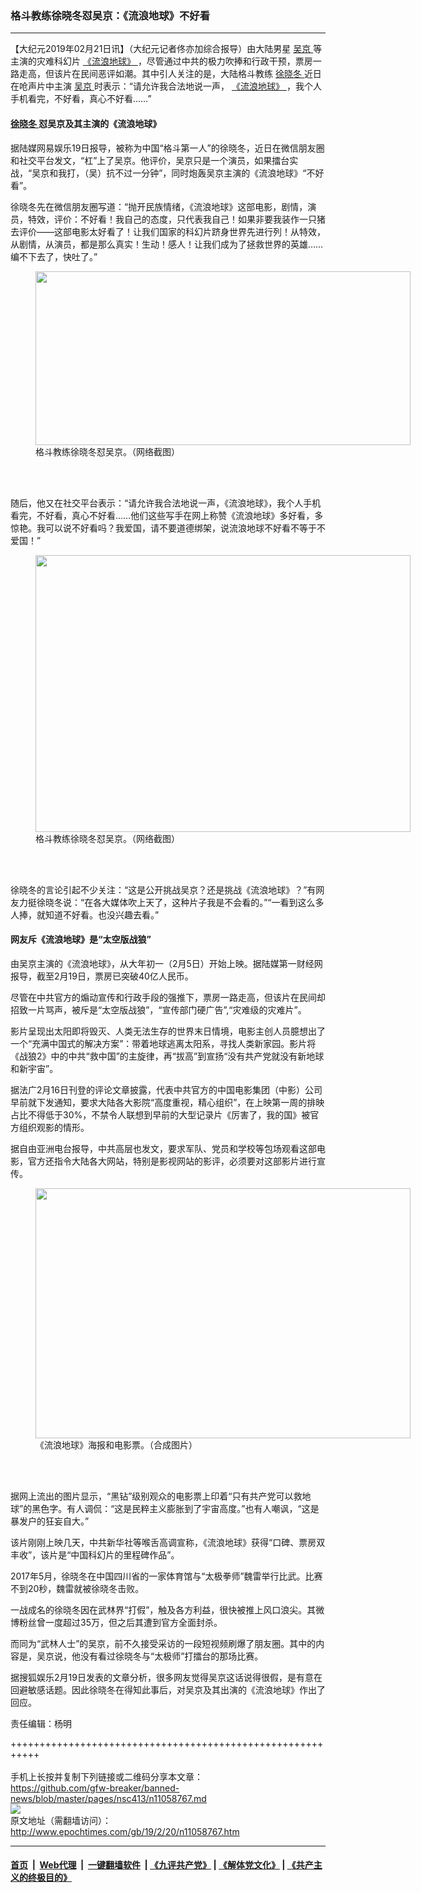 ### 格斗教练徐晓冬怼吴京：《流浪地球》不好看
------------------------

<p>
 【大纪元2019年02月21日讯】（大纪元记者佟亦加综合报导）由大陆男星
 <a href="http://www.epochtimes.com/gb/tag/%E5%90%B4%E4%BA%AC.html">
  吴京
 </a>
 等主演的灾难科幻片
 <a href="http://www.epochtimes.com/gb/tag/%E3%80%8A%E6%B5%81%E6%B5%AA%E5%9C%B0%E7%90%83%E3%80%8B.html">
  《流浪地球》
 </a>
 ，尽管通过中共的极力吹捧和行政干预，票房一路走高，但该片在民间恶评如潮。其中引人关注的是，大陆格斗教练
 <a href="http://www.epochtimes.com/gb/tag/%E5%BE%90%E6%99%93%E5%86%AC.html">
  徐晓冬
 </a>
 近日在呛声片中主演
 <a href="http://www.epochtimes.com/gb/tag/%E5%90%B4%E4%BA%AC.html">
  吴京
 </a>
 时表示：“请允许我合法地说一声，
 <a href="http://www.epochtimes.com/gb/tag/%E3%80%8A%E6%B5%81%E6%B5%AA%E5%9C%B0%E7%90%83%E3%80%8B.html">
  《流浪地球》
 </a>
 ，我个人手机看完，不好看，真心不好看……”
</p>
<h4>
 <a href="http://www.epochtimes.com/gb/tag/%E5%BE%90%E6%99%93%E5%86%AC.html">
  徐晓冬
 </a>
 怼吴京及其主演的《流浪地球》
</h4>
<p>
 据陆媒网易娱乐19日报导，被称为中国“格斗第一人”的徐晓冬，近日在微信朋友圈和社交平台发文，“杠”上了吴京。他评价，吴京只是一个演员，如果擂台实战，“吴京和我打，（吴）抗不过一分钟”，同时炮轰吴京主演的《流浪地球》“不好看”。
</p>
<p>
 徐晓冬先在微信朋友圈写道：“抛开民族情绪，《流浪地球》这部电影，剧情，演员，特效，评价：不好看！我自己的态度，只代表我自己！如果非要我装作一只猪去评价——这部电影太好看了！让我们国家的科幻片跻身世界先进行列！从特效，从剧情，从演员，都是那么真实！生动！感人！让我们成为了拯救世界的英雄……编不下去了，快吐了。”
</p>
<figure class="wp-caption aligncenter" id="attachment_11059076" style="width: 600px">
 <img alt="" class="size-large wp-image-11059076" height="278" src="http://i.epochtimes.com/assets/uploads/2019/02/xuxiaodong-01-600x278.jpeg" width="600"/>
 <br/><figcaption class="wp-caption-text">
  格斗教练徐晓冬怼吴京。（网络截图）
 </figcaption><br/>
</figure><br/>
<p>
 随后，他又在社交平台表示：“请允许我合法地说一声，《流浪地球》，我个人手机看完，不好看，真心不好看……他们这些写手在网上称赞《流浪地球》多好看，多惊艳。我可以说不好看吗？我爱国，请不要道德绑架，说流浪地球不好看不等于不爱国！”
</p>
<figure class="wp-caption aligncenter" id="attachment_11059078" style="width: 600px">
 <img alt="" class="size-large wp-image-11059078" height="443" src="http://i.epochtimes.com/assets/uploads/2019/02/xuxiaodong-02-600x443.jpeg" width="600"/>
 <br/><figcaption class="wp-caption-text">
  格斗教练徐晓冬怼吴京。（网络截图）
 </figcaption><br/>
</figure><br/>
<p>
 徐晓冬的言论引起不少关注：“这是公开挑战吴京？还是挑战《流浪地球》？”有网友力挺徐晓冬说：“在各大媒体吹上天了，这种片子我是不会看的。”“一看到这么多人捧，就知道不好看。也没兴趣去看。”
</p>
<h4>
 网友斥《流浪地球》是“太空版战狼”
</h4>
<p>
 由吴京主演的《流浪地球》，从大年初一（2月5日）开始上映。据陆媒第一财经网报导，截至2月19日，票房已突破40亿人民币。
</p>
<p>
 尽管在中共官方的煽动宣传和行政手段的强推下，票房一路走高，但该片在民间却招致一片骂声，被斥是“太空版战狼”，“宣传部门硬广告”,“灾难级的灾难片”。
</p>
<p>
 影片呈现出太阳即将毁灭、人类无法生存的世界末日情境，电影主创人员臆想出了一个“充满中国式的解决方案”：带着地球逃离太阳系，寻找人类新家园。影片将《战狼2》中的中共“救中国”的主旋律，再“拔高”到宣扬“没有共产党就没有新地球和新宇宙”。
</p>
<p>
 据法广2月16日刊登的评论文章披露，代表中共官方的中国电影集团（中影）公司早前就下发通知，要求大陆各大影院“高度重视，精心组织”，在上映第一周的排映占比不得低于30%，不禁令人联想到早前的大型记录片《厉害了，我的国》被官方组织观影的情形。
</p>
<p>
 据自由亚洲电台报导，中共高层也发文，要求军队、党员和学校等包场观看这部电影，官方还指令大陆各大网站，特别是影视网站的影评，必须要对这部影片进行宣传。
</p>
<figure class="wp-caption aligncenter" id="attachment_11059089" style="width: 600px">
 <img alt="" class="size-large wp-image-11059089" height="400" src="http://i.epochtimes.com/assets/uploads/2019/02/liulangdiqiu-1-600x400.jpg" width="600"/>
 <br/><figcaption class="wp-caption-text">
  《流浪地球》海报和电影票。（合成图片）
 </figcaption><br/>
</figure><br/>
<p>
 据网上流出的图片显示，“黑钻”级别观众的电影票上印着“只有共产党可以救地球”的黑色字。有人调侃：“这是民粹主义膨胀到了宇宙高度。”也有人嘲讽，“这是暴发户的狂妄自大。”
</p>
<p>
 该片刚刚上映几天，中共新华社等喉舌高调宣称，《流浪地球》获得“口碑、票房双丰收”，该片是“中国科幻片的里程碑作品”。
</p>
<p>
 2017年5月，徐晓冬在中国四川省的一家体育馆与“太极拳师”魏雷举行比武。比赛不到20秒，魏雷就被徐晓冬击败。
</p>
<p>
 一战成名的徐晓冬因在武林界“打假”，触及各方利益，很快被推上风口浪尖。其微博粉丝曾一度超过35万，但之后其遭到官方全面封杀。
</p>
<p>
 而同为“武林人士”的吴京，前不久接受采访的一段短视频刷爆了朋友圈。其中的内容是，吴京说，他没有看过徐晓冬与“太极师”打擂台的那场比赛。
</p>
<p>
 据搜狐娱乐2月19日发表的文章分析，很多网友觉得吴京这话说得很假，是有意在回避敏感话题。因此徐晓冬在得知此事后，对吴京及其出演的《流浪地球》作出了回应。
</p>
<p>
 责任编辑：杨明
</p>

+++++++++++++++++++++++++++++++++++++++++++++++++++++++++++<br/><br/>
手机上长按并复制下列链接或二维码分享本文章：<br/>
https://github.com/gfw-breaker/banned-news/blob/master/pages/nsc413/n11058767.md <br/>
<a href='https://github.com/gfw-breaker/banned-news/blob/master/pages/nsc413/n11058767.md'><img src='https://github.com/gfw-breaker/banned-news/blob/master/pages/nsc413/n11058767.md.png'/></a> <br/>
原文地址（需翻墙访问）：http://www.epochtimes.com/gb/19/2/20/n11058767.htm


------------------------
#### [首页](https://github.com/gfw-breaker/banned-news/blob/master/README.md) &nbsp;|&nbsp; [Web代理](https://github.com/labour-camp/helloworld) &nbsp;|&nbsp; [一键翻墙软件](https://github.com/gfw-breaker/nogfw/blob/master/README.md) &nbsp;| [《九评共产党》](https://github.com/gfw-breaker/9ping.md/blob/master/README.md#九评之一评共产党是什么) | [《解体党文化》](https://github.com/gfw-breaker/jtdwh.md/blob/master/README.md) | [《共产主义的终极目的》](https://github.com/gfw-breaker/gczydzjmd.md/blob/master/README.md)

